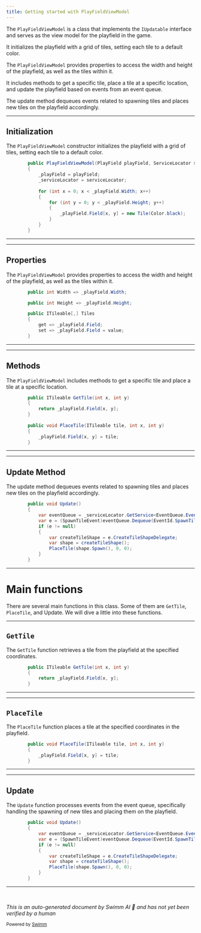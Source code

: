 ```yaml
---
title: Getting started with PlayFieldViewModel
---
```

The <SwmToken path="unity/four-block/Assets/game/logic/playfield/PlayFieldViewModel.cs" pos="14:3:3" line-data="        public PlayFieldViewModel(PlayField playField, ServiceLocator serviceLocator)">`PlayFieldViewModel`</SwmToken> is a class that implements the <SwmToken path="unity/four-block/Assets/game/logic/playfield/PlayFieldViewModel.cs" pos="9:8:8" line-data="    public class PlayFieldViewModel: IUpdatable">`IUpdatable`</SwmToken> interface and serves as the view model for the playfield in the game.

It initializes the playfield with a grid of tiles, setting each tile to a default color.

The <SwmToken path="unity/four-block/Assets/game/logic/playfield/PlayFieldViewModel.cs" pos="14:3:3" line-data="        public PlayFieldViewModel(PlayField playField, ServiceLocator serviceLocator)">`PlayFieldViewModel`</SwmToken> provides properties to access the width and height of the playfield, as well as the tiles within it.

It includes methods to get a specific tile, place a tile at a specific location, and update the playfield based on events from an event queue.

The update method dequeues events related to spawning tiles and places new tiles on the playfield accordingly.

<SwmSnippet path="/unity/four-block/Assets/game/logic/playfield/PlayFieldViewModel.cs" line="14">

---

## Initialization

The <SwmToken path="unity/four-block/Assets/game/logic/playfield/PlayFieldViewModel.cs" pos="14:3:3" line-data="        public PlayFieldViewModel(PlayField playField, ServiceLocator serviceLocator)">`PlayFieldViewModel`</SwmToken> constructor initializes the playfield with a grid of tiles, setting each tile to a default color.

```c#
        public PlayFieldViewModel(PlayField playField, ServiceLocator serviceLocator)
        {
            _playField = playField;
            _serviceLocator = serviceLocator;
            
            for (int x = 0; x < _playField.Width; x++)
            {
                for (int y = 0; y < _playField.Height; y++)
                {
                    _playField.Field[x, y] = new Tile(Color.black);
                }
            }
        }
```

---

</SwmSnippet>

<SwmSnippet path="/unity/four-block/Assets/game/logic/playfield/PlayFieldViewModel.cs" line="28">

---

## Properties

The <SwmToken path="unity/four-block/Assets/game/logic/playfield/PlayFieldViewModel.cs" pos="14:3:3" line-data="        public PlayFieldViewModel(PlayField playField, ServiceLocator serviceLocator)">`PlayFieldViewModel`</SwmToken> provides properties to access the width and height of the playfield, as well as the tiles within it.

```c#
        public int Width => _playField.Width;

        public int Height => _playField.Height;

        public ITileable[,] Tiles
        {
            get => _playField.Field;
            set => _playField.Field = value;
        }
```

---

</SwmSnippet>

<SwmSnippet path="/unity/four-block/Assets/game/logic/playfield/PlayFieldViewModel.cs" line="38">

---

## Methods

The <SwmToken path="unity/four-block/Assets/game/logic/playfield/PlayFieldViewModel.cs" pos="14:3:3" line-data="        public PlayFieldViewModel(PlayField playField, ServiceLocator serviceLocator)">`PlayFieldViewModel`</SwmToken> includes methods to get a specific tile and place a tile at a specific location.

```c#
        public ITileable GetTile(int x, int y)
        {
            return _playField.Field[x, y];
        }
        
        public void PlaceTile(ITileable tile, int x, int y)
        {
            _playField.Field[x, y] = tile;
        }
```

---

</SwmSnippet>

<SwmSnippet path="/unity/four-block/Assets/game/logic/playfield/PlayFieldViewModel.cs" line="48">

---

## Update Method

The update method dequeues events related to spawning tiles and places new tiles on the playfield accordingly.

```c#
        public void Update()
        {
            var eventQueue = _serviceLocator.GetService<EventQueue.EventQueue>();
            var e = (SpawnTileEvent)eventQueue.Dequeue(EventId.SpawnTile);
            if (e != null)
            {
                var createTileShape = e.CreateTileShapeDelegate;
                var shape = createTileShape();
                PlaceTile(shape.Spawn(), 0, 0);
            }
        }
```

---

</SwmSnippet>

# Main functions

There are several main functions in this class. Some of them are <SwmToken path="unity/four-block/Assets/game/logic/playfield/PlayFieldViewModel.cs" pos="38:5:5" line-data="        public ITileable GetTile(int x, int y)">`GetTile`</SwmToken>, <SwmToken path="unity/four-block/Assets/game/logic/playfield/PlayFieldViewModel.cs" pos="43:5:5" line-data="        public void PlaceTile(ITileable tile, int x, int y)">`PlaceTile`</SwmToken>, and Update. We will dive a little into these functions.

<SwmSnippet path="/unity/four-block/Assets/game/logic/playfield/PlayFieldViewModel.cs" line="38">

---

## <SwmToken path="unity/four-block/Assets/game/logic/playfield/PlayFieldViewModel.cs" pos="38:5:5" line-data="        public ITileable GetTile(int x, int y)">`GetTile`</SwmToken>

The <SwmToken path="unity/four-block/Assets/game/logic/playfield/PlayFieldViewModel.cs" pos="38:5:5" line-data="        public ITileable GetTile(int x, int y)">`GetTile`</SwmToken> function retrieves a tile from the playfield at the specified coordinates.

```c#
        public ITileable GetTile(int x, int y)
        {
            return _playField.Field[x, y];
        }
```

---

</SwmSnippet>

<SwmSnippet path="/unity/four-block/Assets/game/logic/playfield/PlayFieldViewModel.cs" line="43">

---

## <SwmToken path="unity/four-block/Assets/game/logic/playfield/PlayFieldViewModel.cs" pos="43:5:5" line-data="        public void PlaceTile(ITileable tile, int x, int y)">`PlaceTile`</SwmToken>

The <SwmToken path="unity/four-block/Assets/game/logic/playfield/PlayFieldViewModel.cs" pos="43:5:5" line-data="        public void PlaceTile(ITileable tile, int x, int y)">`PlaceTile`</SwmToken> function places a tile at the specified coordinates in the playfield.

```c#
        public void PlaceTile(ITileable tile, int x, int y)
        {
            _playField.Field[x, y] = tile;
        }
```

---

</SwmSnippet>

<SwmSnippet path="/unity/four-block/Assets/game/logic/playfield/PlayFieldViewModel.cs" line="48">

---

## Update

The <SwmToken path="unity/four-block/Assets/game/logic/playfield/PlayFieldViewModel.cs" pos="48:5:5" line-data="        public void Update()">`Update`</SwmToken> function processes events from the event queue, specifically handling the spawning of new tiles and placing them on the playfield.

```c#
        public void Update()
        {
            var eventQueue = _serviceLocator.GetService<EventQueue.EventQueue>();
            var e = (SpawnTileEvent)eventQueue.Dequeue(EventId.SpawnTile);
            if (e != null)
            {
                var createTileShape = e.CreateTileShapeDelegate;
                var shape = createTileShape();
                PlaceTile(shape.Spawn(), 0, 0);
            }
        }
```

---

</SwmSnippet>

&nbsp;

*This is an auto-generated document by Swimm AI 🌊 and has not yet been verified by a human*

<SwmMeta version="3.0.0" repo-id="Z2l0aHViJTNBJTNBREVNTy1ncmF2aXR5LWN1YmVzJTNBJTNBc3dpbW1pbw==" repo-name="DEMO-gravity-cubes" doc-type="overview"><sup>Powered by [Swimm](/)</sup></SwmMeta>
